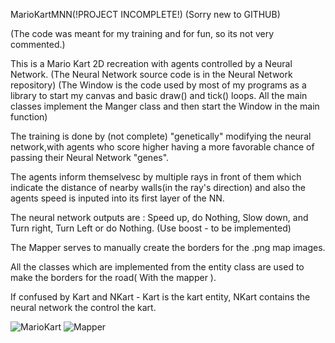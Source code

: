 
MarioKartMNN(!PROJECT INCOMPLETE!)
(Sorry new to GITHUB)

(The code was meant for my training and for fun, so its not very commented.)

This is a Mario Kart 2D recreation with agents controlled by a Neural Network. (The Neural Network source code is in the Neural Network repository)
(The Window is the code used by most of my programs as a library to start my canvas and basic draw() and tick() loops. All the main classes implement the Manger class and then start the Window in the main function)

The training is done by (not complete) "genetically" modifying the neural network,with agents who score higher having a more favorable chance of passing their Neural Network "genes".

The agents inform themselvesc by multiple rays in front of them which indicate the distance of nearby walls(in the ray's direction) and also the agents speed is inputed into its first layer of the NN.

The neural network outputs are : Speed up, do Nothing, Slow down, and Turn right, Turn Left or do Nothing. (Use boost - to be implemented)

The Mapper serves to manually create the borders for the .png map images.

All the classes which are implemented from the entity class are used to make the borders for the road( With the mapper ).

If confused by Kart and NKart - Kart is the kart entity, NKart contains the neural network the control the kart.



![MarioKart](https://user-images.githubusercontent.com/86021222/127756541-5ccb3510-516f-4c66-83ea-259e1701dc91.png)
![Mapper](https://user-images.githubusercontent.com/86021222/127756549-194fd6af-4208-473f-a5fa-bdeebb9223cd.png)
